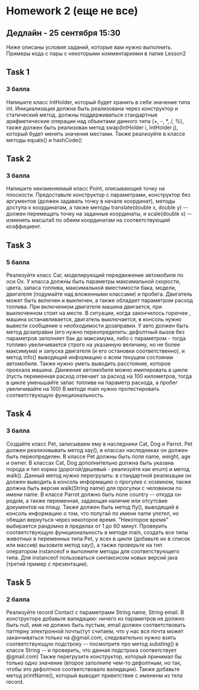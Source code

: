 # Homework 2 (еще не все)
## Дедлайн - 25 сентября 15:30

Ниже описаны условия заданий, которые вам нужно выполнить. Примеры кода с пары с некоторыми комментариями в папке Lesson2

## Task 1
### 3 балла
Напишите класс IntHolder, который будет хранить в себе значение типа int. Инициализация должна быть реализована через конструктор и статический метод, должны поддерживаться стандартные арифметические операции над объектами данного типа (+, -, *, /, %), также должен быть реализован метод swap(IntHolder i, IntHolder j), который будет менять значения местами. Также реализуйте в классе методы equals() и hashCode()

## Task 2
### 3 балла
Напишите  неизменяемый класс Point, описывающий точку на плоскости. Предоставьте конструктор с параметрами, конструктор без аргументов (должен задавать точку в начале координат), методы доступа к координатам, а также методы translate(double x, double y) -- должен перемещать точку на заданные координаты, и scale(double x) -- изменять масштаб по обеим координатам на соответствующий коэффициент.

## Task 3
### 5 балла
Реализуйте класс Car, моделирующий передвижение автомобиля по оси Ox. У класса должны быть параметры максимальной скорости, цвета, запаса топлива, максимальной вместимости бака, модели, двигателя (подумайте над вложенными классами) и пробега. Двигатель может быть включен и выключен, а также обладает параметром расход топлива. При включенном двигателе машина двигается, при выключенном стоит на месте. В ситуации, когда закончилось горючее , машина останавливается, двигатель выключается, в консоль нужно вывести сообщение о необходимости дозаправки. У авто должен быть метод дозаправки (его нужно переопределить: дефолтный вызов без параметров заполняет бак до максимума, либо с параметром - тогда топливо увеличивается строго на указанную величину, но не более максимума) и запуска двигателя (и его остановки соответственно), и метод info() выводящий информацию о всем текущем состоянии автомобиля. Также нужно уметь выводить расстояние, которое проехала машина.  Движение автомобиля можно имитировать в цикле (пусть переменная расход отвечает за расход на 100 километров, тогда в цикле уменьшайте запас топлива на параметр расхода, а пробег увеличивайте на 100) В методе main нужно протестировать соответствующую функциональность.

## Task 4
### 3 балла
Создайте класс Pet, записываем ему в наследники Cat, Dog и Parrot. Pet должен реализовывать метод say(), в классах наследниках он должен быть переопределен. В классе Pet должны быть поля name, weight, age и owner. В классах Cat, Dog дополнительно должна быть указана порода и тип корма (дорогой/дешевый - реализуйте как enum) и метод walk(). Данный метод нужно перегрузить: в стандартной реализации он должен выводить в консоль информацию о прогулке с хозяином, также должна быть версия walk(String name) для прогулки с человеком по имени name. 
В классе Parrot должно быть поле country -- откуда он родом, а также переменная, задающая наличие или отсутсвие документов на птицу. Также должен быть метод fly(), выводящий в консоль информацию о том, что попугай по имени name улетел, но обещал вернуться через некоторое время. "Некоторое время" выбирается рандомно в пределах от 1 до 60 минут. Проверить соответствующую функциональность в методе main, создать все типы животных в переменных типа Pet, у всех в цикле (добавьте их в список или массив) вызовите метод say(), а также проверьте на тип оператором instanceof и выполните методы для соответствующего типа. Для instanceof пользоваться синтаксисом новых версий java (третий пример с презентации).

## Task 5
### 2 балла
Реализуйте record Contact с параметрами String name, String email. В конструкторе добавьте валидацию: ничего из параметров не должно быть null, имя не должно быть пустым, email должен соответствовать паттерну электронной почты(тут считаем, что у нас вся почта может заканчиваться только на @gmail.com, следовательно нужно взять соответствующую подстроку -- посмотрите про метод substing() в классе String -- и проверить, что данная подстрока соответствует @gmail.com) Также перегрузите конструктор, который принимал бы только одно значение (второе заполните чем-то дефолтным, но так, чтобы это дефолтное соответствовало валидации). Также добавьте метод printName(), который выводит приветствие с имененм из тела record.
